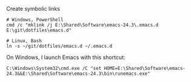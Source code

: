 Create symbolic links

    # Windows, PowerShell
    cmd /c "mklink /j E:\Shared\Software\emacs-24.3\.emacs.d E:\git\dotfiles\emacs.d"

    # Linux, Bash
    ln -s ~/git/dotfiles/emacs.d ~/.emacs.d

On Windows, I launch Emacs with this shortcut:

    C:\Windows\System32\cmd.exe /C "set HOME=E:\Shared\Software\emacs-24.3&&E:\Shared\Software\emacs-24.3\bin\runemacs.exe"

